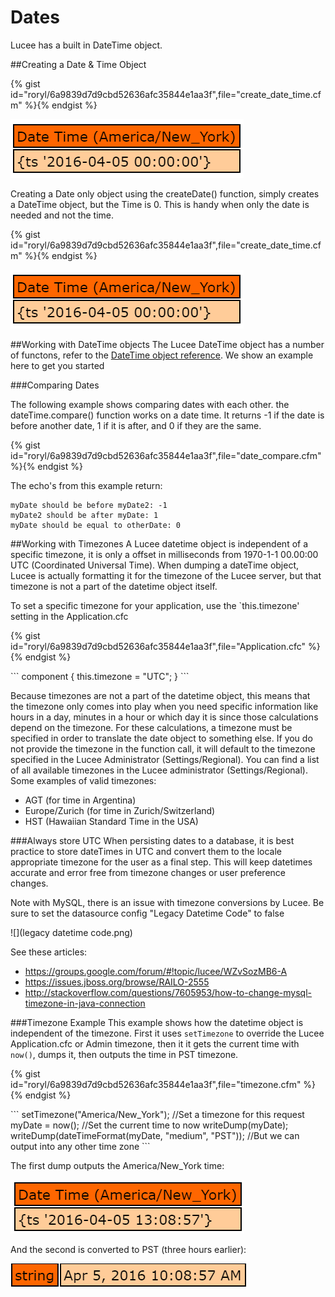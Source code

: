 # Dates

Lucee has a built in DateTime object.

##Creating a Date & Time Object

{% gist id="roryl/6a9839d7d9cbd52636afc35844e1aa3f",file="create_date_time.cfm" %}{% endgist %}

![](date.png)


Creating a Date only object using the createDate() function, simply creates a DateTime object, but the Time is 0. This is handy when only the date is needed and not the time.

{% gist id="roryl/6a9839d7d9cbd52636afc35844e1aa3f",file="create_date_time.cfm" %}{% endgist %}

![](date.png)

##Working with DateTime objects
The Lucee DateTime object has a number of functons, refer to the [DateTime object reference](http://luceedocs.herokuapp.com/objects). We show an example here to get you started

###Comparing Dates

The following example shows comparing dates with each other. the dateTime.compare() function works on a date time. It returns -1 if the date is before another date, 1 if it is after, and 0 if they are the same.

{% gist id="roryl/6a9839d7d9cbd52636afc35844e1aa3f",file="date_compare.cfm" %}{% endgist %}

The echo's from this example return:

```
myDate should be before myDate2: -1
myDate2 should be after myDate: 1 
myDate should be equal to otherDate: 0
```

##Working with Timezones
A Lucee datetime object is independent of a specific timezone, it is only a offset in milliseconds from 1970-1-1 00.00:00 UTC (Coordinated Universal Time). When dumping a dateTime object, Lucee is actually formatting it for the timezone of the Lucee server, but that timezone is not a part of the datetime object itself.

To set a specific timezone for your application, use the `this.timezone' setting in the Application.cfc

{% gist id="roryl/6a9839d7d9cbd52636afc35844e1aa3f",file="Application.cfc" %}{% endgist %}

<noscript>
```
component {
	this.timezone = "UTC";
}
```
</noscript>

Because timezones are not a part of the datetime object, this means that the timezone only comes into play when you need specific information like hours in a day, minutes in a hour or which day it is since those calculations depend on the timezone. For these calculations, a timezone must be specified in order to translate the date object to something else. If you do not provide the timezone in the function call, it will default to the timezone specified in the Lucee Administrator (Settings/Regional). You can find a list of all available timezones in the Lucee administrator (Settings/Regional). Some examples of valid timezones:

- AGT (for time in Argentina)
- Europe/Zurich (for time in Zurich/Switzerland)
- HST (Hawaiian Standard Time in the USA)

###Always store UTC
When persisting dates to a database, it is best practice to store dateTimes in UTC and convert them to the locale appropriate timezone for the user as a final step. This will keep datetimes accurate and error free from timezone changes or user preference changes.

Note with MySQL, there is an issue with timezone conversions by Lucee. Be sure to set the datasource config "Legacy Datetime Code" to false

![](legacy datetime code.png)

See these articles:
* https://groups.google.com/forum/#!topic/lucee/WZvSozMB6-A
* https://issues.jboss.org/browse/RAILO-2555
* http://stackoverflow.com/questions/7605953/how-to-change-mysql-timezone-in-java-connection

###Timezone Example
This example shows how the datetime object is independent of the timezone. First it uses `setTimezone` to override the Lucee Application.cfc or Admin timezone, then it it gets the current time with `now()`, dumps it, then outputs the time in PST timezone. 

{% gist id="roryl/6a9839d7d9cbd52636afc35844e1aa3f",file="timezone.cfm" %}{% endgist %}

<noscript>
```
<cfscript>
setTimezone("America/New_York"); //Set a timezone for this request
myDate = now(); //Set the current time to now
writeDump(myDate);
writeDump(dateTimeFormat(myDate, "medium", "PST")); //But we can output into any other time zone
</cfscript>
```
</noscript>

The first dump outputs the America/New_York time:

![](est.png)

And the second is converted to PST  (three hours earlier):

![](pst.png)


